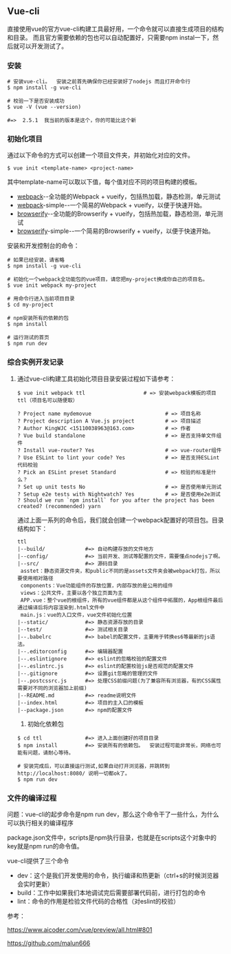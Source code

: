 ## Vue-cli

直接使用vue的官方vue-cli构建工具最好用，一个命令就可以直接生成项目的结构和目录。 而且官方需要依赖的包也可以自动配置好，只需要npm instal一下，然后就可以开发测试了。

### 安装

```shell
# 安装vue-cli。  安装之前首先确保你已经安装好了nodejs 而且打开命令行
$ npm install -g vue-cli

# 校验一下是否安装成功
$ vue -V (vue --version)

#=>  2.5.1  我当前的版本是这个，你的可能比这个新
```

### 初始化项目

通过以下命令的方式可以创建一个项目文件夹，并初始化对应的文件。

```shell
$ vue init <template-name> <project-name>
```

其中template-name可以取以下值，每个值对应不同的项目构建的模板。

- [webpack](https://github.com/vuejs-templates/webpack)--全功能的Webpack + vueify，包括热加载，静态检测，单元测试
- [webpack](https://github.com/vuejs-templates/webpack-simple)-simple--一个简易的Webpack + vueify，以便于快速开始。
- [browserify](https://github.com/vuejs-templates/browserify)--全功能的Browserify + vueify，包括热加载，静态检测，单元测试
- [browserify](https://github.com/vuejs-templates/browserify-simple)-simple--一个简易的Browserify + vueify，以便于快速开始。

安装和开发控制台的命令：

```shell
# 如果已经安装，请省略
$ npm install -g vue-cli

# 初始化一个webpack全功能包的vue项目，请您把my-project换成你自己的项目名。
$ vue init webpack my-project

# 用命令行进入当前项目目录
$ cd my-project

# npm安装所有的依赖的包
$ npm install

# 运行测试的首页
$ npm run dev
```

### 综合实例开发记录

1. 通过vue-cli构建工具初始化项目目录安装过程如下请参考：

   ```shell
   $ vue init webpack ttl                   # => 安装webpack模板的项目 ttl（项目名可以随便取）
   
   ? Project name mydemovue                        # => 项目名称
   ? Project description A Vue.js project          # => 项目描述
   ? Author KingWJC <15110038963@163.com>          # => 作者
   ? Vue build standalone                          # => 是否支持单文件组件
   ? Install vue-router? Yes                       # => vue-router组件
   ? Use ESLint to lint your code? Yes             # => 是否支持ESLint代码校验
   ? Pick an ESLint preset Standard                # => 校验的标准是什么？
   ? Set up unit tests No                          # => 是否使用单元测试
   ? Setup e2e tests with Nightwatch? Yes          # => 是否使用e2e测试
   ? Should we run `npm install` for you after the project has been created? (recommended) yarn
   ```

   通过上面一系列的命令后，我们就会创建一个webpack配置好的项目包。目录结构如下：

   ```shell
   ttl 
   |--build/             #=> 自动构建存放的文件地方
   |--config/            #=> 当前开发、测试等配置的文件，需要懂点nodejs了啊。
   |--src/               #=> 源码目录
   	asstet：静态资源文件夹，和public不同的是assets文件夹会被webpack打包，所以要使用相对路径
   	components：Vue功能组件的存放位置，内部存放的是公用的组件
   	views：公共文件，主要以各个独立页面为主
   	APP.vue：整个vue的根组件，所有的vue组件都是从这个组件中拓展的，App根组件最后通过编译后将内容渲染到.html文件中
   	main.js：vue的入口文件，vue文件初始化位置
   |--static/            #=> 静态资源存放的目录
   |--test/              #=> 测试相关目录
   |--.babelrc           #=> babel的配置文件，主要用于转换es6等最新的js语法。
   |--.editorconfig      #=> 编辑器配置 
   |--.eslintignore      #=> eslint的忽略校验的配置文件
   |--.eslintrc.js       #=> eslint的配置校验js是否规范的配置文件
   |--.gitignore         #=> 设置git忽略的管理的文件
   |--.postcssrc.js      #=> 处理CSS前缀问题(为了兼容所有浏览器，有的CSS属性需要对不同的浏览器加上前缀)
   |--README.md          #=> readme说明文件
   |--index.html         #=> 项目的主入口的模板
   |--package.json       #=> npm的配置文件
   ```
   
   1. 初始化依赖包
   
   ```shell
   $ cd ttl              #=> 进入上面创建好的项目目录
   $ npm install         #=> 安装所有的依赖包。  安装过程可能非常长，网络也可能有问题，请耐心等待。
   
   # 安装完成后，可以直接运行测试,如果自动打开浏览器，并跳转到http://localhost:8080/ 说明一切都ok了。
   $ npm run dev
   ```

### 文件的编译过程

问题：vue-cli的起步命令是npm run dev，那么这个命令干了一些什么，为什么可以执行相关的编译程序

package.json文件中，scripts是npm执行目录，也就是在scripts这个对象中的key就是npm run的命令值。

vue-cli提供了三个命令

- dev：这个是我们开发使用的命令，执行编译和热更新（ctrl+s的时候浏览器会实时更新）
- build：工作中如果我们本地调试完后需要部署代码前，进行打包的命令
- lint：命令的作用是检验文件代码的合格性（对eslint的校验）

参考：

https://www.aicoder.com/vue/preview/all.html#801

https://github.com/malun666







